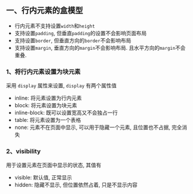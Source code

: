 <!--
 * @Descripttion : 
 * @Author       : Seulf
 * @Date         : 2021-02-05 20:07:17
 * @LastEditors  : Seulf
 * @LastEditTime : 2021-02-28 13:55:30
-->

## 一、行内元素的盒模型

* 行内元素不支持设置`width`和`height`
* 支持设置`padding`, 但垂直`padding`的设置不会影响页面布局
* 支持设置`border`, 但垂直方向的`border`不会影响布局
* 支持设置`margin`, 垂直方向的`margin`不会影响布局. 且水平方向的`margin`不会重叠.

### 1、将行内元素设置为块元素

采用 `display` 属性来设置, `display` 有两个属性值

* inline: 将元素设置为行内元素
* block: 将元素设置为块元素
* inline-block: 既可以设置宽高又不会独占一行
* table: 将元素设置为一个表格
* none: 元素不在页面中显示, 可以用于隐藏一个元素, 且位置也不占据, 完全消失

### 2、visibility

用于设置元素在页面中显示的状态, 其值有

* visible: 默认值, 正常显示
* hidden: 隐藏不显示, 但位置依然占着, 只是不显示内容
